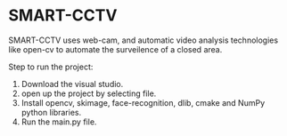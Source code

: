 # SMART-CCTV
SMART-CCTV uses web-cam, and automatic video analysis technologies like open-cv to automate the surveilence of a closed area.

Step to run the project:

1. Download the visual studio.
2. open up the project by selecting file.
3. Install opencv, skimage, face-recognition, dlib, cmake and NumPy python libraries.
4. Run the main.py file.


